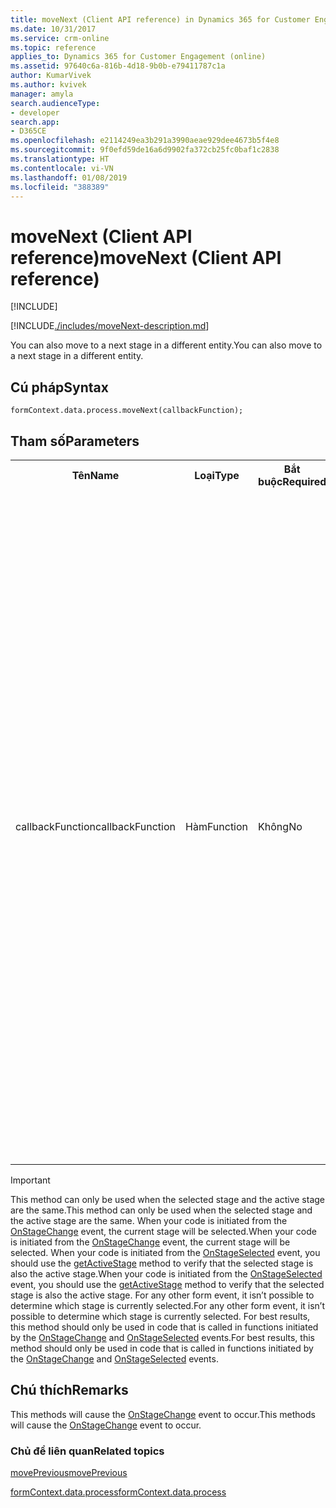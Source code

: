 ```yaml
---
title: moveNext (Client API reference) in Dynamics 365 for Customer Engagement| MicrosoftDocs
ms.date: 10/31/2017
ms.service: crm-online
ms.topic: reference
applies_to: Dynamics 365 for Customer Engagement (online)
ms.assetid: 97640c6a-816b-4d18-9b0b-e79411787c1a
author: KumarVivek
ms.author: kvivek
manager: amyla
search.audienceType:
- developer
search.app:
- D365CE
ms.openlocfilehash: e2114249ea3b291a3990aeae929dee4673b5f4e8
ms.sourcegitcommit: 9f0efd59de16a6d9902fa372cb25fc0baf1c2838
ms.translationtype: HT
ms.contentlocale: vi-VN
ms.lasthandoff: 01/08/2019
ms.locfileid: "388389"
---
```

# <a name="movenext-client-api-reference"></a><span data-ttu-id="98d5f-102">moveNext (Client API reference)</span><span class="sxs-lookup"><span data-stu-id="98d5f-102">moveNext (Client API reference)</span></span>

[!INCLUDE[](../../../../../includes/cc_applies_to_update_9_0_0.md)]

[!INCLUDE[./includes/moveNext-description.md](./includes/moveNext-description.md)]

<span data-ttu-id="98d5f-103">You can also move to a next stage in a different entity.</span><span class="sxs-lookup"><span data-stu-id="98d5f-103">You can also move to a next stage in a different entity.</span></span> 

## <a name="syntax"></a><span data-ttu-id="98d5f-104">Cú pháp</span><span class="sxs-lookup"><span data-stu-id="98d5f-104">Syntax</span></span>

`formContext.data.process.moveNext(callbackFunction);`

## <a name="parameters"></a><span data-ttu-id="98d5f-105">Tham số</span><span class="sxs-lookup"><span data-stu-id="98d5f-105">Parameters</span></span>

<table style="width:100%">
<tr>
<th><span data-ttu-id="98d5f-106">Tên</span><span class="sxs-lookup"><span data-stu-id="98d5f-106">Name</span></span></th>
<th><span data-ttu-id="98d5f-107">Loại</span><span class="sxs-lookup"><span data-stu-id="98d5f-107">Type</span></span></th>
<th><span data-ttu-id="98d5f-108">Bắt buộc</span><span class="sxs-lookup"><span data-stu-id="98d5f-108">Required</span></span></th>
<th><span data-ttu-id="98d5f-109">Mô tả</span><span class="sxs-lookup"><span data-stu-id="98d5f-109">Description</span></span></th>
</tr>
<tr>
<td><span data-ttu-id="98d5f-110">callbackFunction</span><span class="sxs-lookup"><span data-stu-id="98d5f-110">callbackFunction</span></span></td>
<td><span data-ttu-id="98d5f-111">Hàm</span><span class="sxs-lookup"><span data-stu-id="98d5f-111">Function</span></span></td>
<td><span data-ttu-id="98d5f-112">Không</span><span class="sxs-lookup"><span data-stu-id="98d5f-112">No</span></span></td>
<td><span data-ttu-id="98d5f-113">A function to call when the operation is complete.</span><span class="sxs-lookup"><span data-stu-id="98d5f-113">A function to call when the operation is complete.</span></span> <span data-ttu-id="98d5f-114">This callback function is passed one of the following string values to indicate the status of the operation:</span><span class="sxs-lookup"><span data-stu-id="98d5f-114">This callback function is passed one of the following string values to indicate the status of the operation:</span></span>
<table>
<tr>
<th><span data-ttu-id="98d5f-115">Value</span><span class="sxs-lookup"><span data-stu-id="98d5f-115">Value</span></span></th>
<th><span data-ttu-id="98d5f-116">Reason</span><span class="sxs-lookup"><span data-stu-id="98d5f-116">Reason</span></span></th>
</tr>
<tr>
<td><span data-ttu-id="98d5f-117">success</span><span class="sxs-lookup"><span data-stu-id="98d5f-117">success</span></span></td>
<td><span data-ttu-id="98d5f-118">The operation succeeded.</span><span class="sxs-lookup"><span data-stu-id="98d5f-118">The operation succeeded.</span></span></td>
</tr>
<tr>
<td><span data-ttu-id="98d5f-119">crossEntity</span><span class="sxs-lookup"><span data-stu-id="98d5f-119">crossEntity</span></span></td>
<td><span data-ttu-id="98d5f-120">The next stage is for a different entity.</span><span class="sxs-lookup"><span data-stu-id="98d5f-120">The next stage is for a different entity.</span></span></td>
</tr>
<tr>
<td><span data-ttu-id="98d5f-121">end</span><span class="sxs-lookup"><span data-stu-id="98d5f-121">end</span></span></td>
<td><span data-ttu-id="98d5f-122">The active stage is the last stage of the active path.</span><span class="sxs-lookup"><span data-stu-id="98d5f-122">The active stage is the last stage of the active path.</span></span></td>
</tr>
<tr>
<td><span data-ttu-id="98d5f-123">invalid</span><span class="sxs-lookup"><span data-stu-id="98d5f-123">invalid</span></span></td>
<td><span data-ttu-id="98d5f-124">The operation failed because the selected stage isn’t the same as the active stage.</span><span class="sxs-lookup"><span data-stu-id="98d5f-124">The operation failed because the selected stage isn’t the same as the active stage.</span></span></td>
</tr>
<tr>
<td><span data-ttu-id="98d5f-125">dirtyForm</span><span class="sxs-lookup"><span data-stu-id="98d5f-125">dirtyForm</span></span></td>
<td><span data-ttu-id="98d5f-126">This value will be returned if the data in the page is not saved.</span><span class="sxs-lookup"><span data-stu-id="98d5f-126">This value will be returned if the data in the page is not saved.</span></span></td>
</tr>
</table>
</td>
</tr>
</table>

>[!IMPORTANT]
><span data-ttu-id="98d5f-127">This method can only be used when the selected stage and the active stage are the same.</span><span class="sxs-lookup"><span data-stu-id="98d5f-127">This method can only be used when the selected stage and the active stage are the same.</span></span> <span data-ttu-id="98d5f-128">When your code is initiated from the [OnStageChange](../../events/onstagechange.md) event, the current stage will be selected.</span><span class="sxs-lookup"><span data-stu-id="98d5f-128">When your code is initiated from the [OnStageChange](../../events/onstagechange.md) event, the current stage will be selected.</span></span> <span data-ttu-id="98d5f-129">When your code is initiated from the [OnStageSelected](../../events/onstageselected.md) event, you should use the [getActiveStage](../activestage/getActiveStage.md) method to verify that the selected stage is also the active stage.</span><span class="sxs-lookup"><span data-stu-id="98d5f-129">When your code is initiated from the [OnStageSelected](../../events/onstageselected.md) event, you should use the [getActiveStage](../activestage/getActiveStage.md) method to verify that the selected stage is also the active stage.</span></span> <span data-ttu-id="98d5f-130">For any other form event, it isn’t possible to determine which stage is currently selected.</span><span class="sxs-lookup"><span data-stu-id="98d5f-130">For any other form event, it isn’t possible to determine which stage is currently selected.</span></span> <span data-ttu-id="98d5f-131">For best results, this method should only be used in code that is called in functions initiated by the [OnStageChange](../../events/onstagechange.md) and [OnStageSelected](../../events/onstageselected.md) events.</span><span class="sxs-lookup"><span data-stu-id="98d5f-131">For best results, this method should only be used in code that is called in functions initiated by the [OnStageChange](../../events/onstagechange.md) and [OnStageSelected](../../events/onstageselected.md) events.</span></span>

## <a name="remarks"></a><span data-ttu-id="98d5f-132">Chú thích</span><span class="sxs-lookup"><span data-stu-id="98d5f-132">Remarks</span></span>

<span data-ttu-id="98d5f-133">This methods will cause the [OnStageChange](../../events/onstagechange.md) event to occur.</span><span class="sxs-lookup"><span data-stu-id="98d5f-133">This methods will cause the [OnStageChange](../../events/onstagechange.md) event to occur.</span></span>

### <a name="related-topics"></a><span data-ttu-id="98d5f-134">Chủ đề liên quan</span><span class="sxs-lookup"><span data-stu-id="98d5f-134">Related topics</span></span>

[<span data-ttu-id="98d5f-135">movePrevious</span><span class="sxs-lookup"><span data-stu-id="98d5f-135">movePrevious</span></span>](movePrevious.md)

[<span data-ttu-id="98d5f-136">formContext.data.process</span><span class="sxs-lookup"><span data-stu-id="98d5f-136">formContext.data.process</span></span>](../../formContext-data-process.md)
 


